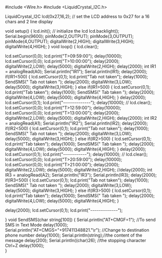 #include <Wire.h> 
#include <LiquidCrystal_I2C.h>

LiquidCrystal_I2C lcd(0x27,16,2);  // set the LCD address to 0x27 for a 16 chars and 2 line display

void setup()
{
  lcd.init();                      // initialize the lcd 
  lcd.backlight();
  Serial.begin(9600);
  pinMode(2,OUTPUT);
   pinMode(3,OUTPUT);
    pinMode(4,OUTPUT);
    digitalWrite(2,HIGH);
    digitalWrite(3,HIGH);
    digitalWrite(4,HIGH);
}
void loop()
{
  lcd.clear();
  
 
  lcd.setCursor(0,0);
  lcd.print("T>09:59:00");
  delay(10000);
  lcd.setCursor(0,0);
  lcd.print("T>10:00:00");
  delay(2000);
 digitalWrite(2,LOW);
  delay(5000);
  digitalWrite(2,HIGH);
  delay(2000);
  int IR1 = analogRead(A0);
  Serial.println("IR1");
  Serial.println(IR1);
  delay(2000);
  if(IR1<500)
  {
   lcd.setCursor(0,1);
   lcd.print("Tab not taken");
    delay(1000);
   SendSMS(" Tab not taken ");
   delay(2000);
    digitalWrite(3,LOW);
    delay(5000);
    digitalWrite(3,HIGH);
  }
  else if(IR1>500)
  {
   lcd.setCursor(0,1);
   lcd.print("Tab taken");
    delay(1000);
   SendSMS(" Tab taken ");
   delay(2000);
    digitalWrite(4,LOW);
    delay(5000);
    digitalWrite(4,HIGH);
  }
  delay(2000);
  lcd.setCursor(0,1);
   lcd.print("--------------");
  delay(10000); 
 // lcd.clear();
  lcd.setCursor(0,0);
  lcd.print("T>12:59:00");
  delay(10000);
  lcd.setCursor(0,0);
  lcd.print("T>13:00:00");
  delay(2000);
  digitalWrite(2,LOW);
  delay(5000);
  digitalWrite(2,HIGH);
  delay(2000);
  int IR2 = analogRead(A1);
  Serial.println("IR2");
  Serial.println(IR2);
   delay(2000);
  if(IR2<500)
  {
   lcd.setCursor(0,1);
   lcd.print("Tab not taken");
    delay(1000);
   SendSMS(" Tab not taken ");
   delay(2000);
    digitalWrite(3,LOW);
  delay(5000);
  digitalWrite(3,HIGH);
  }
  else if(IR2>500)
  {
   lcd.setCursor(0,1);
   lcd.print("Tab taken");
    delay(1000);
   SendSMS(" Tab taken ");
   delay(2000);
    digitalWrite(4,LOW);
  delay(5000);
  digitalWrite(4,HIGH);
  }
  delay(2000);
  lcd.setCursor(0,1);
   lcd.print("------------");
  delay(10000); 
 // lcd.clear();
  lcd.setCursor(0,0);
  lcd.print("T>20:59:00");
  delay(10000);
  lcd.setCursor(0,0);
  lcd.print("T>21:00:00");
  delay(2000);
  digitalWrite(2,LOW);
  delay(5000);
  digitalWrite(2,HIGH);
  //delay(2000);
   int IR3 = analogRead(A2);
  Serial.println("IR3");
  Serial.println(IR3);
   delay(2000);
  if(IR3<500)
  {
   lcd.setCursor(0,1);
   lcd.print("Tab not taken");
    delay(1000);
   SendSMS(" Tab not taken ");
   delay(2000);
    digitalWrite(3,LOW);
  delay(5000);
  digitalWrite(3,HIGH);
  }
  else if(IR3>500)
  {
   lcd.setCursor(0,1);
   lcd.print("Tab taken");
   delay(1000);
   SendSMS(" Tab taken ");
   delay(2000);
    digitalWrite(4,LOW);
  delay(5000);
  digitalWrite(4,HIGH);
  }
 
  delay(2000);
  lcd.setCursor(0,1);
  lcd.print("--------------");
 
}
void SendSMS(char string[100])
{
  Serial.println("AT+CMGF=1");    //To send SMS in Text Mode
  delay(1000);
  Serial.println("AT+CMGS=\"+917411348821.\"\r"); //Change to destination phone number 
  delay(1000);
  Serial.println(string);//the content of the message
  delay(200);
  Serial.println((char)26); //the stopping character Ctrl+Z
  delay(1000);  
}
